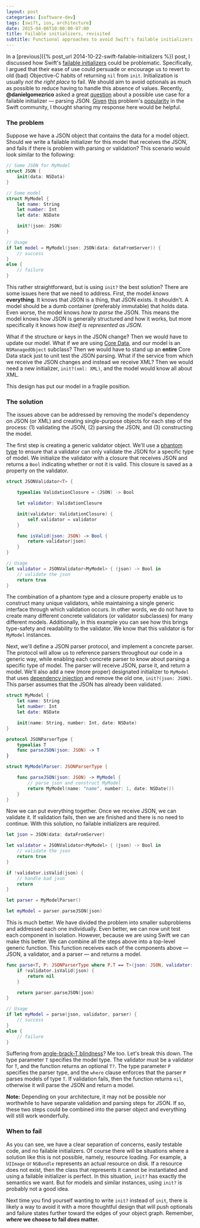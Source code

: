 ```yaml
---
layout: post
categories: [software-dev]
tags: [swift, ios, architecture]
date: 2015-04-06T10:00:00-07:00
title: Failable initializers, revisited
subtitle: Functional approaches to avoid Swift's failable initializers
---
```


In a [previous]({% post_url 2014-10-22-swift-failable-initializers %}) post, I discussed how Swift's [failable initializers](https://developer.apple.com/swift/blog/?id=17) could be problematic. Specifically, I argued that their ease of use could persuade or encourage us to revert to old (bad) Objective-C habits of returning `nil` from `init`. Initialization is usually *not the right place* to fail. We should aim to avoid optionals as much as possible to reduce having to handle this absence of values. Recently, **@danielgomezrico** asked a great [question](https://github.com/jessesquires/jessesquires.com/issues/8) about a possible use case for a failable initializer &mdash; parsing JSON. [Given](http://owensd.io/2014/06/18/json-parsing.html) [this](http://chris.eidhof.nl/posts/json-parsing-in-swift.html) problem's [popularity](https://github.com/SwiftyJSON/SwiftyJSON) in the Swift community, I thought sharing my response here would be helpful.

<!--excerpt-->

### The problem

Suppose we have a JSON object that contains the data for a model object. Should we write a failable initializer for this model that receives the JSON, and fails if there is problem with parsing or validation? This scenario would look similar to the following:

```swift
// Some JSON for MyModel
struct JSON {
    init(data: NSData)
}

// Some model
struct MyModel {
    let name: String
    let number: Int
    let date: NSDate

    init?(json: JSON)
}

// Usage
if let model = MyModel(json: JSON(data: dataFromServer)) {
    // success
}
else {
    // failure
}
```

This rather straightforward, but is using `init?` the best solution? There are some issues here that we need to address. First, the model *knows* **everything**. It knows that JSON is a thing, that JSON exists. It shouldn't. A model should be a dumb container (preferably immutable) that holds data. Even worse, the model knows *how to parse* the JSON. This means the model knows how JSON is generally structured and how it works, but more specifically it knows how *itself is represented as JSON*.

What if the structure or keys in the JSON change? Then we would have to update our model. What if we are using [Core Data](https://developer.apple.com/library/archive/documentation/Cocoa/Conceptual/CoreData/), and our model is an `NSManagedObject` subclass? Then we would have to stand up an **entire** Core Data stack just to unit test the JSON parsing. What if the service from which we receive the JSON changes and instead we receive XML? Then we would need a new initializer, `init?(xml: XML)`, and the model would know all about XML.

This design has put our model in a fragile position.

### The solution

The issues above can be addressed by removing the model's dependency on JSON (or XML) and creating single-purpose objects for each step of the process: (1) validating the JSON, (2) parsing the JSON, and (3) constructing the model.

The first step is creating a generic validator object. We'll use a [phantom type](http://www.objc.io/snippets/13.html) to ensure that a validator can only validate the JSON for a specific type of model. We initialize the validator with a closure that receives JSON and returns a `Bool` indicating whether or not it is valid. This closure is saved as a property on the validator.

```swift
struct JSONValidator<T> {

    typealias ValidationClosure = (JSON) -> Bool

    let validator: ValidationClosure

    init(validator: ValidationClosure) {
        self.validator = validator
    }

    func isValid(json: JSON) -> Bool {
        return validator(json)
    }
}

// Usage
let validator = JSONValidator<MyModel> { (json) -> Bool in
    // validate the json
    return true
}
```

The combination of a phantom type and a closure property enable us to construct many unique validators, while maintaining a single generic interface through which validation occurs. In other words, we do not have to create many different concrete validators (or validator subclasses) for many different models. Additionally, in this example you can see how this brings type-safety and readability to the validator. We know that this validator is for `MyModel` instances.

Next, we'll define a JSON parser protocol, and implement a concrete parser. The protocol will allow us to reference parsers throughout our code in a generic way, while enabling each concrete parser to know about parsing a specific type of model. The parser will receive JSON, parse it, and return a model. We'll also add a new (more proper) designated initializer to `MyModel` that uses [dependency injection](http://en.wikipedia.org/wiki/Dependency_injection) and remove the old one, `init?(json: JSON)`. This parser assumes that the JSON has already been validated.

```swift
struct MyModel {
    let name: String
    let number: Int
    let date: NSDate

    init(name: String, number: Int, date: NSDate)
}

protocol JSONParserType {
    typealias T
    func parseJSON(json: JSON) -> T
}

struct MyModelParser: JSONParserType {

    func parseJSON(json: JSON) -> MyModel {
        // parse json and construct MyModel
        return MyModel(name: "name", number: 1, date: NSDate())
    }
}
```

Now we can put everything together. Once we receive JSON, we can validate it. If validation fails, then we are finished and there is no need to continue. With this solution, no failable initializers are required.

```swift
let json = JSON(data: dataFromServer)

let validator = JSONValidator<MyModel> { (json) -> Bool in
    // validate the json
    return true
}

if !validator.isValid(json) {
    // handle bad json
    return
}

let parser = MyModelParser()

let myModel = parser.parseJSON(json)
```

This is much better. We have divided the problem into smaller subproblems and addressed each one individually. Even better, we can now unit test each component in isolation. However, because we are using Swift we can make this better. We can combine all the steps above into a top-level generic function. This function receives each of the components above &mdash; JSON, a validator, and a parser &mdash; and returns a model.

```swift
func parse<T, P: JSONParserType where P.T == T>(json: JSON, validator: JSONValidator<T>, parser: P) -> T? {
    if !validator.isValid(json) {
        return nil
    }

    return parser.parseJSON(json)
}

// Usage
if let myModel = parse(json, validator, parser) {
    // success
}
else {
    // failure
}
```

Suffering from [angle-brack-T blindness](http://inessential.com/2015/02/04/random_swift_things)? Me too. Let's break this down. The type parameter `T` specifies the model type. The validator must be a validator for `T`, and the function returns an optional `T?`. The type parameter `P` specifies the parser type, and the `where` clause enforces that the parser `P` parses models of type `T`. If validation fails, then the function returns `nil`, otherwise it will parse the JSON and return a model.

<span class="text-muted"><strong>Note:</strong> Depending on your architecture, it may not be possible nor worthwhile to have separate validation and parsing steps for JSON. If so, these two steps could be combined into the parser object and everything will still work wonderfully.</span>

### When to fail

As you can see, we have a clear separation of concerns, easily testable code, and no failable initializers. Of course there will be situations where a solution like this is not possible, namely, resource loading. For example, a `UIImage` or `NSBundle` represents an actual resource on disk. If a resource does not exist, then the class that represents it cannot be instantiated and using a failable initializer is perfect. In this situation, `init?` has exactly the semantics we want. But for models and similar instances, using `init?` is probably not a good idea.

Next time you find yourself wanting to write `init?` instead of `init`, there is likely a way to avoid it with a more thoughtful design that will push optionals and failure states further toward the edges of your object graph. Remember, **_where_ we choose to fail _does_ matter.**
